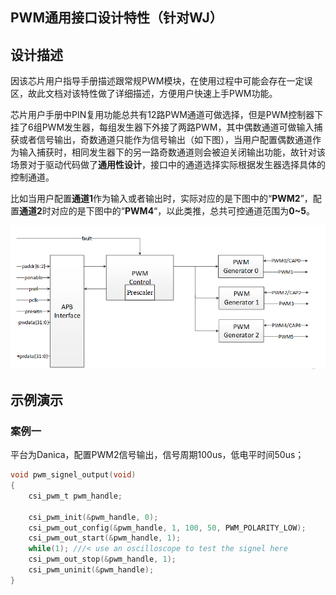 ## PWM通用接口设计特性（针对WJ）

## 设计描述	

​		因该芯片用户指导手册描述跟常规PWM模块，在使用过程中可能会存在一定误区，故此文档对该特性做了详细描述，方便用户快速上手PWM功能。

​		芯片用户手册中PIN复用功能总共有12路PWM通道可做选择，但是PWM控制器下挂了6组PWM发生器，每组发生器下外接了两路PWM，其中偶数通道可做输入捕获或者信号输出，奇数通道只能作为信号输出（如下图），当用户配置偶数通道作为输入捕获时，相同发生器下的另一路奇数通道则会被迫关闭输出功能，故针对该场景对于驱动代码做了**通用性设计**，接口中的通道选择实际根据发生器选择具体的控制通道。

​		比如当用户配置**通道1**作为输入或者输出时，实际对应的是下图中的“**PWM2**”，配置**通道2**时对应的是下图中的“**PWM4**“，以此类推，总共可控通道范围为**0~5**。

![img](./wj_pwm_doc_picture/clip_image001.jpg)

## 示例演示

### 案例一

平台为Danica，配置PWM2信号输出，信号周期100us，低电平时间50us；

```c
void pwm_signel_output(void)
{
    csi_pwm_t pwm_handle;
    
    csi_pwm_init(&pwm_handle, 0);
    csi_pwm_out_config(&pwm_handle, 1, 100, 50, PWM_POLARITY_LOW);
    csi_pwm_out_start(&pwm_handle, 1);
    while(1); ///< use an oscilloscope to test the signel here
    csi_pwm_out_stop(&pwm_handle, 1);
    csi_pwm_uninit(&pwm_handle);
}    
```





